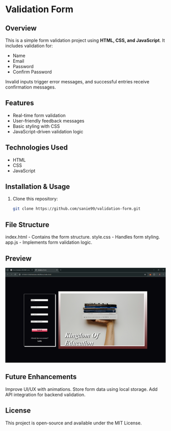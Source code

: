 # Validation Form

## Overview

This is a simple form validation project using **HTML, CSS, and JavaScript**. It includes validation for:

- Name
- Email
- Password
- Confirm Password

Invalid inputs trigger error messages, and successful entries receive confirmation messages.

## Features

- Real-time form validation
- User-friendly feedback messages
- Basic styling with CSS
- JavaScript-driven validation logic

## Technologies Used

- HTML
- CSS
- JavaScript

## Installation & Usage

1. Clone this repository:
   ```bash
   git clone https://github.com/sanie99/validation-form.git
   ```

## File Structure

index.html - Contains the form structure.
style.css - Handles form styling.
app.js - Implements form validation logic.

## Preview

![alt text](image-1.png)

## Future Enhancements

Improve UI/UX with animations.
Store form data using local storage.
Add API integration for backend validation.

## License

This project is open-source and available under the MIT License.
